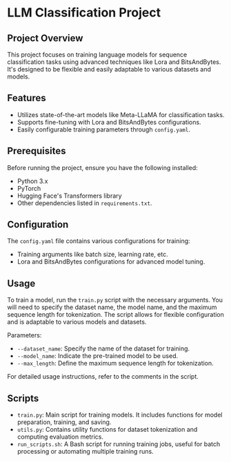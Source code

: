 # LLM Classification Project

## Project Overview
This project focuses on training language models for sequence classification tasks using advanced techniques like Lora and BitsAndBytes. It's designed to be flexible and easily adaptable to various datasets and models.

## Features
- Utilizes state-of-the-art models like Meta-LLaMA for classification tasks.
- Supports fine-tuning with Lora and BitsAndBytes configurations.
- Easily configurable training parameters through `config.yaml`.

## Prerequisites
Before running the project, ensure you have the following installed:
- Python 3.x
- PyTorch
- Hugging Face's Transformers library
- Other dependencies listed in `requirements.txt`.

## Configuration
The `config.yaml` file contains various configurations for training:
- Training arguments like batch size, learning rate, etc.
- Lora and BitsAndBytes configurations for advanced model tuning.

## Usage
To train a model, run the `train.py` script with the necessary arguments. You will need to specify the dataset name, the model name, and the maximum sequence length for tokenization. The script allows for flexible configuration and is adaptable to various models and datasets.

Parameters:
- `--dataset_name`: Specify the name of the dataset for training.
- `--model_name`: Indicate the pre-trained model to be used.
- `--max_length`: Define the maximum sequence length for tokenization.

For detailed usage instructions, refer to the comments in the script.


## Scripts
- `train.py`: Main script for training models. It includes functions for model preparation, training, and saving.
- `utils.py`: Contains utility functions for dataset tokenization and computing evaluation metrics.
- `run_scripts.sh`: A Bash script for running training jobs, useful for batch processing or automating multiple training runs.
